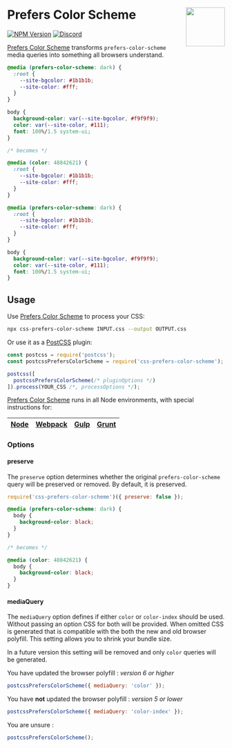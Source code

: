 # Prefers Color Scheme [<img src="https://jonathantneal.github.io/postcss-logo.svg" alt="" width="90" height="90" align="right">][Prefers Color Scheme]

[![NPM Version][npm-img]][npm-url]
[<img alt="Discord" src="https://shields.io/badge/Discord-5865F2?logo=discord&logoColor=white">][discord]

[Prefers Color Scheme] transforms `prefers-color-scheme` media queries into
something all browsers understand.

```css
@media (prefers-color-scheme: dark) {
  :root {
    --site-bgcolor: #1b1b1b;
    --site-color: #fff;
  }
}

body {
  background-color: var(--site-bgcolor, #f9f9f9);
  color: var(--site-color, #111);
  font: 100%/1.5 system-ui;
}

/* becomes */

@media (color: 48842621) {
  :root {
    --site-bgcolor: #1b1b1b;
    --site-color: #fff;
  }
}

@media (prefers-color-scheme: dark) {
  :root {
    --site-bgcolor: #1b1b1b;
    --site-color: #fff;
  }
}

body {
  background-color: var(--site-bgcolor, #f9f9f9);
  color: var(--site-color, #111);
  font: 100%/1.5 system-ui;
}
```

## Usage

Use [Prefers Color Scheme] to process your CSS:

```bash
npx css-prefers-color-scheme INPUT.css --output OUTPUT.css
```

Or use it as a [PostCSS] plugin:

```js
const postcss = require('postcss');
const postcssPrefersColorScheme = require('css-prefers-color-scheme');

postcss([
  postcssPrefersColorScheme(/* pluginOptions */)
]).process(YOUR_CSS /*, processOptions */);
```

[Prefers Color Scheme] runs in all Node environments, with special
instructions for:

| [Node](INSTALL.md#node) | [Webpack](INSTALL.md#webpack) | [Gulp](INSTALL.md#gulp) | [Grunt](INSTALL.md#grunt) |
| --- | --- | --- | --- |

### Options

#### preserve

The `preserve` option determines whether the original `prefers-color-scheme`
query will be preserved or removed. By default, it is preserved.

```js
require('css-prefers-color-scheme')({ preserve: false });
```

```css
@media (prefers-color-scheme: dark) {
  body {
    background-color: black;
  }
}

/* becomes */

@media (color: 48842621) {
  body {
    background-color: black;
  }
}
```

#### mediaQuery

The `mediaQuery` option defines if either `color` or `color-index` should be used.
Without passing an option CSS for both will be provided.
When omitted CSS is generated that is compatible with the both the new and old browser polyfill.
This setting allows you to shrink your bundle size.

In a future version this setting will be removed and only `color` queries will be generated.

You have updated the browser polyfill :
_version 6 or higher_

```js
postcssPrefersColorScheme({ mediaQuery: 'color' });
```

You have **not** updated the browser polyfill :
_version 5 or lower_

```js
postcssPrefersColorScheme({ mediaQuery: 'color-index' });
```

You are unsure :

```js
postcssPrefersColorScheme();
```

[discord]: https://discord.gg/bUadyRwkJS
[npm-img]: https://img.shields.io/npm/v/css-prefers-color-scheme.svg
[npm-url]: https://www.npmjs.com/package/css-prefers-color-scheme

[PostCSS]: https://github.com/postcss/postcss
[Prefers Color Scheme]: https://github.com/csstools/postcss-plugins/tree/main/plugins/css-prefers-color-scheme
